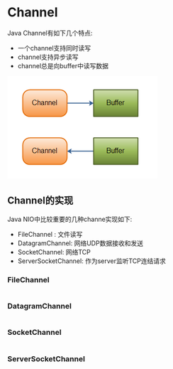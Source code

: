 # Channel

Java Channel有如下几个特点:

* 一个channel支持同时读写
* channel支持异步读写
* channel总是向buffer中读写数据

![](/assets/channel-and-buffer.png)

## Channel的实现

Java NIO中比较重要的几种channe实现如下:

* FileChannel : 文件读写
* DatagramChannel: 网络UDP数据接收和发送
* SocketChannel: 网络TCP
* ServerSocketChannel: 作为server监听TCP连结请求

### FileChannel

```

```

### DatagramChannel

```

```

### SocketChannel

```

```

### ServerSocketChannel

```

```



